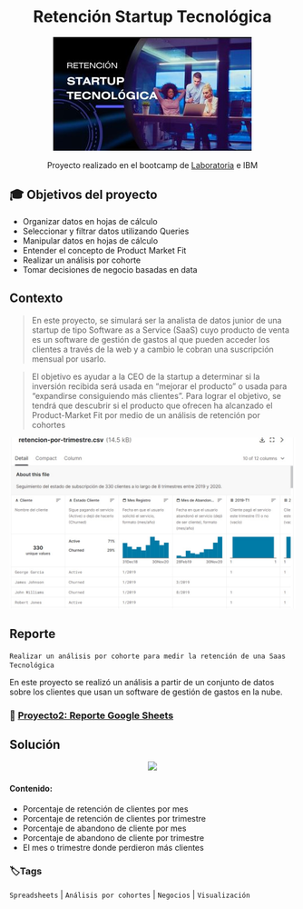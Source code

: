 <div align="center"> <h1>Retención Startup Tecnológica </h1> 

![](/Portada-1.jpg)

Proyecto realizado en el bootcamp de [Laboratoria](https://app.laboratoria.la/signup-and-login/) e IBM
</div>

## 🎓 Objetivos del proyecto

- Organizar datos en hojas de cálculo
- Seleccionar y filtrar datos utilizando Queries
- Manipular datos en hojas de cálculo
- Entender el concepto de Product Market Fit
- Realizar un análisis por cohorte
- Tomar decisiones de negocio basadas en data


## Contexto

>En este proyecto, se simulará ser la analista de datos junior de una startup de tipo Software as a Service (SaaS) cuyo producto de venta es un software de gestión de gastos al que pueden acceder los clientes a través de la web y a cambio le cobran una suscripción mensual por usarlo.

>El objetivo es ayudar a la CEO de la startup a determinar si la inversión recibida será usada en “mejorar el producto” o usada para “expandirse consiguiendo más clientes”. Para lograr el objetivo, se tendrá que descubrir si el producto que ofrecen ha alcanzado el Product-Market Fit por medio de un análisis de retención por cohortes

![](/Dataset_1.jpg)

## Reporte

    Realizar un análisis por cohorte para medir la retención de una Saas Tecnológica

En este proyecto se realizó un análisis a partir de un conjunto de datos sobre los clientes que usan un software de gestión de gastos en la nube.

<h3 align="left"> 📝 <a href="https://docs.google.com/spreadsheets/d/1JikkQmyqWjzyq7ZJAeVr1LvYGQkRuKlRCSY7pJWkkfI/edit?usp=sharing">Proyecto2: Reporte Google Sheets</a>
</h3>

## Solución
<div align="center">
  
<a target="_blank" href="https://www.loom.com/share/2c86d07be73f44129c84a6433b162720" rel="noopener noreferrer" >![](https://cdn.loom.com/sessions/thumbnails/2c86d07be73f44129c84a6433b162720-1675567549093-with-play.gif)
  </a>
</div>


#### Contenido:
  
- Porcentaje de retención de clientes por mes 
- Porcentaje de retención de clientes por trimestre
- Porcentaje de abandono de cliente por mes
- Porcentaje de abandono de cliente por trimestre
- El mes o trimestre donde perdieron más clientes

### 🏷️Tags

`Spreadsheets` | `Análisis por cohortes` | `Negocios` | `Visualización`
